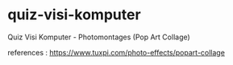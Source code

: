 # quiz-visi-komputer
Quiz Visi Komputer - Photomontages (Pop Art Collage)

references : https://www.tuxpi.com/photo-effects/popart-collage
